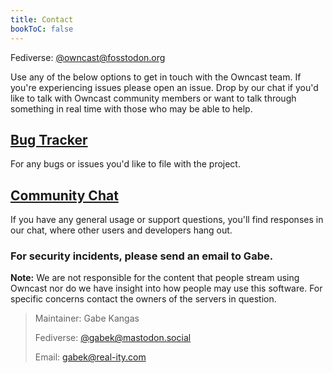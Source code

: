 ```yaml
---
title: Contact
bookToC: false
---
```


Fediverse: [@owncast@fosstodon.org](https://fosstodon.org/@owncast)

Use any of the below options to get in touch with the Owncast team. If you're experiencing issues please open an issue. Drop by our chat if you'd like to talk with Owncast community members or want to talk through something in real time with those who may be able to help.

## [Bug Tracker](https://github.com/owncast/owncast/issues)

For any bugs or issues you'd like to file with the project.

## [Community Chat](https://owncast.rocket.chat)

If you have any general usage or support questions, you'll find responses in our chat, where other users and developers hang out.

### For security incidents, please send an email to Gabe.

**Note:** We are not responsible for the content that people stream using Owncast nor do we have insight into how people may use this software. For specific concerns contact the owners of the servers in question.

> Maintainer: Gabe Kangas
>
> Fediverse: [@gabek@mastodon.social](https://mastodon.social/@gabek)<br />
>
> Email: [gabek@real-ity.com](mailto:gabek@real-ity.com)

